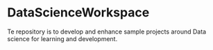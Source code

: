 # DataScienceWorkspace
Te repository is to develop and enhance sample projects around Data science for learning and development.
